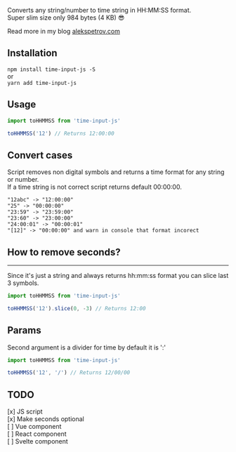 Converts any string/number to time string in HH:MM:SS format.  
Super slim size only 984 bytes (4 KB) 😎

Read more in my blog [alekspetrov.com](https://alekspetrov.com)

## Installation

`npm install time-input-js -S`  
or  
`yarn add time-input-js`

## Usage

```javascript
import toHHMMSS from 'time-input-js'

toHHMMSS('12') // Returns 12:00:00
```

## Convert cases

Script removes non digital symbols and returns a time format for any string or number.  
If a time string is not correct script returns default 00:00:00.

```
"12abc" -> "12:00:00"
"25" -> "00:00:00"
"23:59" -> "23:59:00"
"23:60" -> "23:00:00"
"24:00:01" -> "00:00:01"
"[12]" -> "00:00:00" and warn in console that format incorect
```

## How to remove seconds?

---

Since it's just a string and always returns hh:mm:ss format you can slice last 3 symbols.

```javascript
import toHHMMSS from 'time-input-js'

toHHMMSS('12').slice(0, -3) // Returns 12:00
```

## Params

Second argument is a divider for time by default it is ':'

```javascript
import toHHMMSS from 'time-input-js'

toHHMMSS('12', '/') // Returns 12/00/00
```

## TODO

[x] JS script  
[x] Make seconds optional  
[ ] Vue component  
[ ] React component  
[ ] Svelte component
